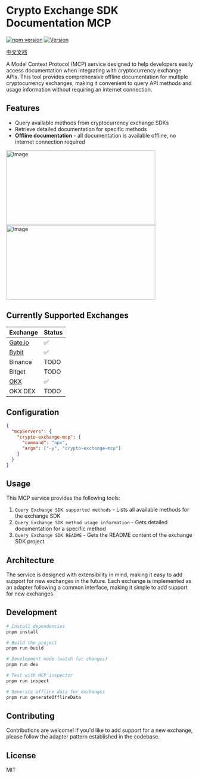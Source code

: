 # Crypto Exchange SDK Documentation MCP

[![npm version](https://img.shields.io/npm/v/crypto-exchange-mcp.svg)](https://www.npmjs.com/package/crypto-exchange-mcp)
[![Version](https://img.shields.io/badge/version-1.2.0-blue.svg)](https://www.npmjs.com/package/crypto-exchange-mcp)

[中文文档](./README-zh.md)

A Model Context Protocol (MCP) service designed to help developers easily access documentation when integrating with cryptocurrency exchange APIs. This tool provides comprehensive offline documentation for multiple cryptocurrency exchanges, making it convenient to query API methods and usage information without requiring an internet connection.

## Features

- Query available methods from cryptocurrency exchange SDKs
- Retrieve detailed documentation for specific methods
- **Offline documentation** - all documentation is available offline, no internet connection required

<img width="400" height="200" alt="Image" src="https://github.com/user-attachments/assets/00fc3ea1-2d05-4fcd-ab60-1fa00cf3d87e" />

<img width="400" height="200" alt="Image" src="https://github.com/user-attachments/assets/3296b13d-f10b-471a-8cce-199ddfd0ec9c" />

## Currently Supported Exchanges

| Exchange                                            | Status |
| --------------------------------------------------- | ------ |
| [Gate.io](https://www.npmjs.com/package/gateio-api) | ✅     |
| [Bybit](https://www.npmjs.com/package/bybit-api)    | ✅     |
| Binance                                             | TODO   |
| Bitget                                              | TODO   |
| [OKX](https://www.npmjs.com/package/okx-api)        | ✅     |
| OKX DEX                                             | TODO   |

## Configuration

```json
{
  "mcpServers": {
    "crypto-exchange-mcp": {
      "command": "npx",
      "args": ["-y", "crypto-exchange-mcp"]
    }
  }
}
```

## Usage

This MCP service provides the following tools:

1. `Query Exchange SDK supported methods` - Lists all available methods for the exchange SDK
2. `Query Exchange SDK method usage information` - Gets detailed documentation for a specific method
3. `Query Exchange SDK README` - Gets the README content of the exchange SDK project

## Architecture

The service is designed with extensibility in mind, making it easy to add support for new exchanges in the future. Each exchange is implemented as an adapter following a common interface, making it simple to add support for new exchanges.

## Development

```bash
# Install dependencies
pnpm install

# Build the project
pnpm run build

# Development mode (watch for changes)
pnpm run dev

# Test with MCP inspector
pnpm run inspect

# Generate offline data for exchanges
pnpm run generateOfflineData
```

## Contributing

Contributions are welcome! If you'd like to add support for a new exchange, please follow the adapter pattern established in the codebase.

## License

MIT
